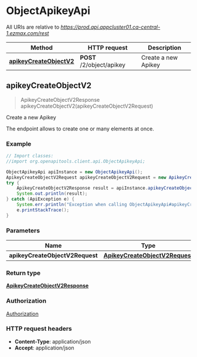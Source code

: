 # ObjectApikeyApi

All URIs are relative to *https://prod.api.appcluster01.ca-central-1.ezmax.com/rest*

Method | HTTP request | Description
------------- | ------------- | -------------
[**apikeyCreateObjectV2**](ObjectApikeyApi.md#apikeyCreateObjectV2) | **POST** /2/object/apikey | Create a new Apikey



## apikeyCreateObjectV2

> ApikeyCreateObjectV2Response apikeyCreateObjectV2(apikeyCreateObjectV2Request)

Create a new Apikey

The endpoint allows to create one or many elements at once.

### Example

```java
// Import classes:
//import org.openapitools.client.api.ObjectApikeyApi;

ObjectApikeyApi apiInstance = new ObjectApikeyApi();
ApikeyCreateObjectV2Request apikeyCreateObjectV2Request = new ApikeyCreateObjectV2Request(); // ApikeyCreateObjectV2Request | 
try {
    ApikeyCreateObjectV2Response result = apiInstance.apikeyCreateObjectV2(apikeyCreateObjectV2Request);
    System.out.println(result);
} catch (ApiException e) {
    System.err.println("Exception when calling ObjectApikeyApi#apikeyCreateObjectV2");
    e.printStackTrace();
}
```

### Parameters


Name | Type | Description  | Notes
------------- | ------------- | ------------- | -------------
 **apikeyCreateObjectV2Request** | [**ApikeyCreateObjectV2Request**](ApikeyCreateObjectV2Request.md)|  |

### Return type

[**ApikeyCreateObjectV2Response**](ApikeyCreateObjectV2Response.md)

### Authorization

[Authorization](../README.md#Authorization)

### HTTP request headers

- **Content-Type**: application/json
- **Accept**: application/json

